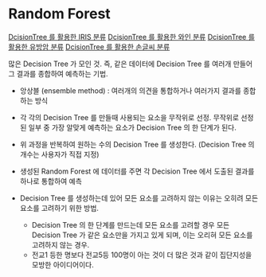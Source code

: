 ﻿# Random Forest

[DcisionTree 를 활용한 IRIS 분류](https://github.com/ParkJongham/ham/blob/master/Scikit%20-%20learning%20RandomForest/RandomForest_IRIS_Classification.ipynb)
[DcisionTree 를 활용한 와인 분류](https://github.com/ParkJongham/ham/blob/master/Scikit%20-%20learning%20RandomForest/RandomForest_Wine_Classification.ipynb)
[DcisionTree 를 활용한 유방암 분류](https://github.com/ParkJongham/ham/blob/master/Scikit%20-%20learning%20RandomForest/RandomForest_breast_cance_Classification.ipynb)
[DcisionTree 를 활용한 손글씨 분류](https://github.com/ParkJongham/ham/blob/master/Scikit%20-%20learning%20RandomForest/RandomForest_Digits_Classification.ipynb)

많은 Decision Tree 가 모인 것. 즉, 같은 데이터에 Decision Tree 를 여러개 만들어 그 결과를 종합하여 예측하는 기법.

- 앙상블 (ensemble method) : 여러개의 의견을 통합하거나 여러가지 결과를 종합하는 방식

- 각 각의 Decision Tree 를 만들때 사용되는 요소을 무작위로 선정. 무작위로 선정된 일부 중 가장 알맞게 예측하는 요소가 Decision Tree 의 한 단계가 된다.

- 위 과정을 반복하여 원하는 수의 Decision Tree 를 생성한다. (Decision Tree 의 개수는 사용자가 직접 지정)

- 생성된 Random Forest 에 데이터를 주면 각 Decision Tree 에서 도출된 결과를 하나로 통합하여 예측

- Decision Tree 를 생성하는데 있어 모든 요소를 고려하지 않는 이유는 오히려 모든 요소를 고려하기 위한 방법.
	- Decision Tree 의 한 단계를 만드는데 모든 요소를 고려할 경우 모든 Decision Tree 가 같은 요소만을 가지고 있게 되며, 이는 오리혀 모든 요소를 고려하지 않는 경우.
	- 전교1 등한 명보다 전교5등 100명이 아는 것이 더 많은 것과 같이 집단지성을 모방한 아이디어이다.
